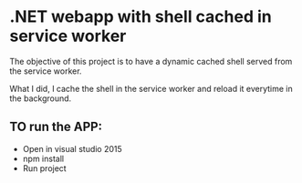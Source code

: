 # .NET webapp with shell cached in service worker

The objective of this project is to have a dynamic cached shell served from the service worker.

What I did, I cache the shell in the service worker and reload it everytime in the background. 

## TO run the APP:
- Open in visual studio 2015
- npm install
- Run project
